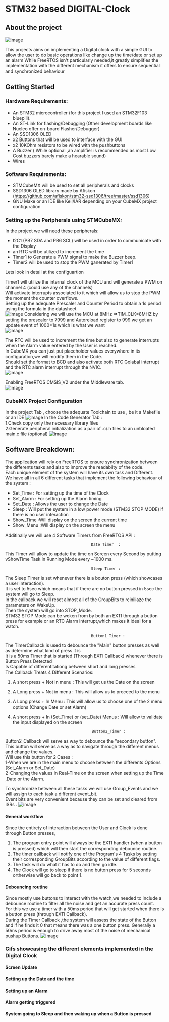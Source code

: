 

# STM32 based DIGITAL-Clock 

   
## About the project

![image](https://user-images.githubusercontent.com/86969450/128428449-4470b309-326e-4470-a66a-8fdc706914c3.png)



This projects aims on implementing a Digital clock with a simple GUI to allow the user to do basic operations like change up the time/date or set up an alarm
While FreeRTOS isn't particularly needed,it greatly simplifies the implementation with the different mechanism it offers to ensure sequential and synchronized behaviour 

<!-- GETTING STARTED -->
## Getting Started

### Hardware Requirements:
* An STM32 microcontroller (for this project I used an STM32F103 bluepill).
* An ST-Link for flashing/Debugging (Other development boards like Nucleo offer on-board Flasher/Debugger)
* An SSD1306 OLED 
* x2 Buttons that will be used to interface with the GUI
* x2 10KOhm resistors to be wired with the pushbuttons
* A Buzzer ( While optional ,an amplifier is recommended as most Low Cost buzzers barely make a hearable sound)
* Wires

### Software Requirements:
* STMCubeMX will be used to set all peripherals and clocks
* SSD1306 OLED library made by Afiskon (https://github.com/afiskon/stm32-ssd1306/tree/master/ssd1306)
* GNU Make or an IDE like Keil/IAR depending on your CubeMX project configuration 



### Setting up the Peripherals using STMCubeMX:

In the project we will need these peripherals:
* I2C1 (PB7 SDA and PB6 SCL) will be used in order to communicate with the Display
* an RTC will be utilized to increment the time
* Timer1 to Generate a PWM signal to make the Buzzer beep.
* Timer2 will be used to stop the PWM ganerated by Timer1
 
Lets look in detail at the configuartion

Timer1 will utilize the internal clock of the MCU and will generate a  PWM on channel 4 (could use any of the channels)  
Will activate interrupts associated to it which will allow us to stop the PWM the moment the counter overflows.  
Setting up the adequate Prescaler and Counter Period to obtain a 1s period using the formula in the datasheet  
![image](https://user-images.githubusercontent.com/33790012/134830553-c2c42971-5329-420c-be14-24cead341909.png)
Considering we will use the MCU at 8MHz =>TIM_CLK=8MHZ by setting the prescalor to 7999 and Autoreload register to 999 we get an update event of 1000=1s which is what we want  
![image](https://user-images.githubusercontent.com/33790012/134830754-8a1facf7-cdb5-4b2c-adba-faf07ff86c40.png)

The RTC will be used to increment the time but also to generate interrupts when the Alarm value entered by the User is reached.    
In CubeMX you can just put placeholder values everywhere in its configuration,we will modify them in the Code.  
Should set the format to BCD and also activate both RTC Golabal interrupt and the RTC alarm interrupt through the NVIC.  
![image](https://user-images.githubusercontent.com/33790012/134831014-5cd7843c-5760-461d-8528-b500ccbe1066.png)

Enabling FreeRTOS CMSIS_V2 under the Middleware tab.  
![image](https://user-images.githubusercontent.com/33790012/134892873-0381c9e5-31a9-4a10-a59f-24b5f08af792.png)


### CubeMX Project Configuration
In the project Tab , choose the adequate Toolchain to use , be it a Makefile or an IDE
![image](https://user-images.githubusercontent.com/33790012/134831179-60f7bfda-a1f6-4e66-91cc-853eb9afd387.png)
In the Code Generator Tab :  
1.Check copy only the necessary library files  
2.Generate peripheral initialization as a pair of .c/.h files to an unbloated  main.c file (optional)
![image](https://user-images.githubusercontent.com/33790012/134831327-1831aca3-a477-4ad2-bd14-8ae88c60d324.png)
  


## Software  Breakdown:
The  application will rely on FreeRTOS to ensure synchronization between the differents tasks and also to improve  the readabilty of the code.  
Each unique element of the system will have its own task and Different.  
We have all in all 6 different tasks that implement the following behaviour of the system :  
* Set_Time : For setting up the time of the Clock
* Set_Alarm : For setting up the Alarm timing
* Set_Date : Allows the user to change the Date
* Sleep : Will put the system in a low power mode (STM32 STOP MODE) if there is no user interaction
* Show_Time :Will display on the screen the current time
* Show_Menu :Will display on the screen the menu 

Additinally we will use 4 Software Timers from FreeRTOS API :

                                          Date Timer  :
                                        
This Timer will allow to update the time on Screen every Second by putting vShowTime Task in Running Mode every ~1000 ms.  

                                          Sleep Timer :  
                                        
The Sleep Timer is set whenever there is a bouton press (which showcases a user interaction).  
It is set to 5sec which means that if there are no button pressed in 5sec the system will go to Sleep.  
In the callback we will reset almost all of the GroupBits to reiniliaze the parameters on WakeUp.  
Then the system will go into STOP_Mode.  
STM32 STOP Mode can be woken from by both an EXTI through a button press for example or an RTC Alarm interrupt,which makes it ideal for a watch. 

                                          Button1_Timer :  
                                         
The TimerCallback is used to debounce the "Main" button presses as well as determine what kind of press it is  
It is a 50ms Timer that is started (Through EXTI Callback) whenever there is Button Press Detected  
Is Capable of differentitationg between short and long presses   
The Callback Treats 4 Different Scenarios:  
1. A short press + Not in menu                          : This will get us the Date on the screen  
2. A Long  press + Not in menu 	                        : This will allow us to proceed to the menu  
3. A Long press  + In Menu 			                        :	This will allow us to choose one of the 2 menu options (Change Date or set Alarm)  
4. A short press + In (Set_Time) or (set_Date) Menus    : Will allow to validate the input displayed on the screen  

                                          Button2_Timer :  
                                        
Button2_Callback will serve as way to debounce the "secondary button".  
This button will serve as a way as to navigate through the different menus and change the values.  
Will use this button for 2 Cases :  
1-When we are in the main menu to choose between the differents Options (Set_Alarm or Set_Date)  
2-Changing the values in Real-Time on the screen when setting up the Time ,Date or the Alarm.

To synchronize between all these tasks we will use Group_Events and we will assign to each task a different event_bit.  
Event bits are very convenient because they can be set and cleared from ISRs . 
![image](https://user-images.githubusercontent.com/33790012/134966984-8231665d-9c06-431c-8624-889a97747f11.png)

#### General workflow  
Since the entirety of interaction between the User and Clock is done through Button presses,  
1. The program entry point will always be the EXTI handler (when a button is pressed) which will then start the corresponding debounce routine.  
2. The timer callback will notify  one of the Program's  4 Tasks by setting their corresponding GroupBits according to the value of different flags.  
3. The task will do what it has to do and then go idle.  
4. The Clock will go to sleep if there is no button press for 5 seconds ortherwise will go back to point 1.  

#### Debouncing routine  
Since mostly use buttons to interact with the watch,we needed to include a debounce routine to filter all the noise and get an accurate press count.  
For this we use a timer with a 50ms period that will get started when there is a button press (through EXTI Callback).  
During the Timer Callback ,the system will assess the state of the Button and if he finds it 0 that means there was a one button press.
Generally a 50ms period is  enough to drive away most of the noise of mechanical pushup Buttons.
![image](https://user-images.githubusercontent.com/33790012/134999045-49e0320e-30e8-4229-92d2-08cf144deed2.png)

### Gifs showcasing the different elements implemented in the Digital Clock  

#### Screen Update


#### Setting up the Date and the time  



#### Setting up an Alarm


#### Alarm getting triggered

#### System going to Sleep and then waking up when a Button is pressed









